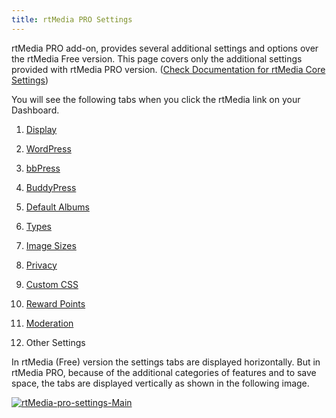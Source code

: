 ```yaml
---
title: rtMedia PRO Settings
---
```


rtMedia PRO add-on, provides several additional settings and options over the rtMedia Free version. This page covers only the additional settings provided with rtMedia PRO version. ([Check Documentation for rtMedia Core Settings](/rtmedia/getting-started/settings/))

You will see the following tabs when you click the rtMedia link on your Dashboard.
	
  1. [Display](/rtmedia/addons/rtmedia-pro/settings/display/)

	
  2. [WordPress](/rtmedia/addons/rtmedia-pro/settings/wordpress/)

	
  3. [bbPress](/rtmedia/addons/rtmedia-pro/settings/bbpress/)

	
  4. [BuddyPress](/rtmedia/addons/rtmedia-pro/settings/buddypress/)

	
  5. [Default Albums](/rtmedia/addons/rtmedia-pro/settings/default-albums-2/)

	
  6. [Types](/rtmedia/addons/rtmedia-pro/settings/types/)

	
  7. [Image Sizes](/rtmedia/addons/rtmedia-pro/settings/image-sizes/)

	
  8. [Privacy](/rtmedia/addons/rtmedia-pro/settings/privacy/)

	
  9. [Custom CSS](/rtmedia/addons/rtmedia-pro/Settings/Custom-CSS/)

	
  10. [Reward Points](/rtmedia/addons/rtmedia-pro/features/features-part-2/reward-points/)

	
  11. [Moderation](/rtmedia/addons/rtmedia-pro/settings/moderation/)

	
  12. Other Settings


In rtMedia (Free) version the settings tabs are displayed horizontally. But in rtMedia PRO, because of the additional categories of features and to save space, the tabs are displayed vertically as shown in the following image.

[![rtMedia-pro-settings-Main](http://docs.rtcamp.com/wp-content/uploads/2014/07/rtMedia-pro-settings-Main.png)](http://docs.rtcamp.com/wp-content/uploads/2014/07/rtMedia-pro-settings-Main.png)




